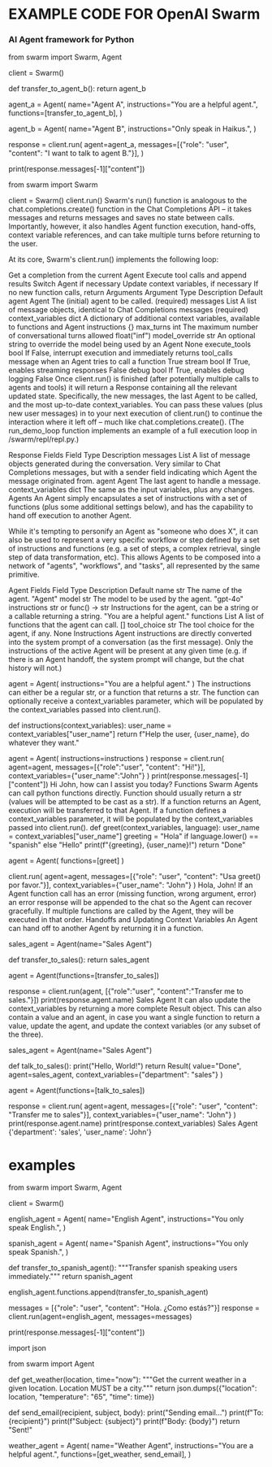 # EXAMPLE CODE FOR OpenAI Swarm
### AI Agent framework for Python


from swarm import Swarm, Agent

client = Swarm()

def transfer_to_agent_b():
    return agent_b


agent_a = Agent(
    name="Agent A",
    instructions="You are a helpful agent.",
    functions=[transfer_to_agent_b],
)

agent_b = Agent(
    name="Agent B",
    instructions="Only speak in Haikus.",
)

response = client.run(
    agent=agent_a,
    messages=[{"role": "user", "content": "I want to talk to agent B."}],
)

print(response.messages[-1]["content"])

from swarm import Swarm

client = Swarm()
client.run()
Swarm's run() function is analogous to the chat.completions.create() function in the Chat Completions API – it takes messages and returns messages and saves no state between calls. Importantly, however, it also handles Agent function execution, hand-offs, context variable references, and can take multiple turns before returning to the user.

At its core, Swarm's client.run() implements the following loop:

Get a completion from the current Agent
Execute tool calls and append results
Switch Agent if necessary
Update context variables, if necessary
If no new function calls, return
Arguments
Argument	Type	Description	Default
agent	Agent	The (initial) agent to be called.	(required)
messages	List	A list of message objects, identical to Chat Completions messages	(required)
context_variables	dict	A dictionary of additional context variables, available to functions and Agent instructions	{}
max_turns	int	The maximum number of conversational turns allowed	float("inf")
model_override	str	An optional string to override the model being used by an Agent	None
execute_tools	bool	If False, interrupt execution and immediately returns tool_calls message when an Agent tries to call a function	True
stream	bool	If True, enables streaming responses	False
debug	bool	If True, enables debug logging	False
Once client.run() is finished (after potentially multiple calls to agents and tools) it will return a Response containing all the relevant updated state. Specifically, the new messages, the last Agent to be called, and the most up-to-date context_variables. You can pass these values (plus new user messages) in to your next execution of client.run() to continue the interaction where it left off – much like chat.completions.create(). (The run_demo_loop function implements an example of a full execution loop in /swarm/repl/repl.py.)

Response Fields
Field	Type	Description
messages	List	A list of message objects generated during the conversation. Very similar to Chat Completions messages, but with a sender field indicating which Agent the message originated from.
agent	Agent	The last agent to handle a message.
context_variables	dict	The same as the input variables, plus any changes.
Agents
An Agent simply encapsulates a set of instructions with a set of functions (plus some additional settings below), and has the capability to hand off execution to another Agent.

While it's tempting to personify an Agent as "someone who does X", it can also be used to represent a very specific workflow or step defined by a set of instructions and functions (e.g. a set of steps, a complex retrieval, single step of data transformation, etc). This allows Agents to be composed into a network of "agents", "workflows", and "tasks", all represented by the same primitive.

Agent Fields
Field	Type	Description	Default
name	str	The name of the agent.	"Agent"
model	str	The model to be used by the agent.	"gpt-4o"
instructions	str or func() -> str	Instructions for the agent, can be a string or a callable returning a string.	"You are a helpful agent."
functions	List	A list of functions that the agent can call.	[]
tool_choice	str	The tool choice for the agent, if any.	None
Instructions
Agent instructions are directly converted into the system prompt of a conversation (as the first message). Only the instructions of the active Agent will be present at any given time (e.g. if there is an Agent handoff, the system prompt will change, but the chat history will not.)

agent = Agent(
   instructions="You are a helpful agent."
)
The instructions can either be a regular str, or a function that returns a str. The function can optionally receive a context_variables parameter, which will be populated by the context_variables passed into client.run().

def instructions(context_variables):
   user_name = context_variables["user_name"]
   return f"Help the user, {user_name}, do whatever they want."

agent = Agent(
   instructions=instructions
)
response = client.run(
   agent=agent,
   messages=[{"role":"user", "content": "Hi!"}],
   context_variables={"user_name":"John"}
)
print(response.messages[-1]["content"])
Hi John, how can I assist you today?
Functions
Swarm Agents can call python functions directly.
Function should usually return a str (values will be attempted to be cast as a str).
If a function returns an Agent, execution will be transferred to that Agent.
If a function defines a context_variables parameter, it will be populated by the context_variables passed into client.run().
def greet(context_variables, language):
   user_name = context_variables["user_name"]
   greeting = "Hola" if language.lower() == "spanish" else "Hello"
   print(f"{greeting}, {user_name}!")
   return "Done"

agent = Agent(
   functions=[greet]
)

client.run(
   agent=agent,
   messages=[{"role": "user", "content": "Usa greet() por favor."}],
   context_variables={"user_name": "John"}
)
Hola, John!
If an Agent function call has an error (missing function, wrong argument, error) an error response will be appended to the chat so the Agent can recover gracefully.
If multiple functions are called by the Agent, they will be executed in that order.
Handoffs and Updating Context Variables
An Agent can hand off to another Agent by returning it in a function.

sales_agent = Agent(name="Sales Agent")

def transfer_to_sales():
   return sales_agent

agent = Agent(functions=[transfer_to_sales])

response = client.run(agent, [{"role":"user", "content":"Transfer me to sales."}])
print(response.agent.name)
Sales Agent
It can also update the context_variables by returning a more complete Result object. This can also contain a value and an agent, in case you want a single function to return a value, update the agent, and update the context variables (or any subset of the three).

sales_agent = Agent(name="Sales Agent")

def talk_to_sales():
   print("Hello, World!")
   return Result(
       value="Done",
       agent=sales_agent,
       context_variables={"department": "sales"}
   )

agent = Agent(functions=[talk_to_sales])

response = client.run(
   agent=agent,
   messages=[{"role": "user", "content": "Transfer me to sales"}],
   context_variables={"user_name": "John"}
)
print(response.agent.name)
print(response.context_variables)
Sales Agent
{'department': 'sales', 'user_name': 'John'}

# examples

from swarm import Swarm, Agent

client = Swarm()

english_agent = Agent(
    name="English Agent",
    instructions="You only speak English.",
)

spanish_agent = Agent(
    name="Spanish Agent",
    instructions="You only speak Spanish.",
)


def transfer_to_spanish_agent():
    """Transfer spanish speaking users immediately."""
    return spanish_agent


english_agent.functions.append(transfer_to_spanish_agent)

messages = [{"role": "user", "content": "Hola. ¿Como estás?"}]
response = client.run(agent=english_agent, messages=messages)

print(response.messages[-1]["content"])



import json

from swarm import Agent


def get_weather(location, time="now"):
    """Get the current weather in a given location. Location MUST be a city."""
    return json.dumps({"location": location, "temperature": "65", "time": time})


def send_email(recipient, subject, body):
    print("Sending email...")
    print(f"To: {recipient}")
    print(f"Subject: {subject}")
    print(f"Body: {body}")
    return "Sent!"


weather_agent = Agent(
    name="Weather Agent",
    instructions="You are a helpful agent.",
    functions=[get_weather, send_email],
)